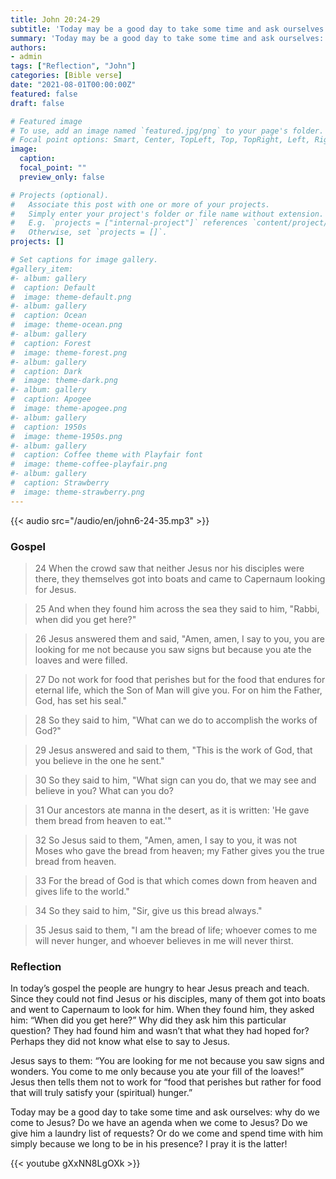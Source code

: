 ```yaml
---
title: John 20:24-29
subtitle: 'Today may be a good day to take some time and ask ourselves: why do we come to Jesus? Do we have an agenda when we come to Jesus? Do we give him a laundry list of requests? Or do we come and spend time with him simply because we long to be in his presence? I pray it is the latter!'
summary: 'Today may be a good day to take some time and ask ourselves: why do we come to Jesus? Do we have an agenda when we come to Jesus? Do we give him a laundry list of requests? Or do we come and spend time with him simply because we long to be in his presence? I pray it is the latter!'
authors:
- admin
tags: ["Reflection", "John"]
categories: [Bible verse]
date: "2021-08-01T00:00:00Z"
featured: false
draft: false

# Featured image
# To use, add an image named `featured.jpg/png` to your page's folder.
# Focal point options: Smart, Center, TopLeft, Top, TopRight, Left, Right, BottomLeft, Bottom, BottomRight
image:
  caption:
  focal_point: ""
  preview_only: false

# Projects (optional).
#   Associate this post with one or more of your projects.
#   Simply enter your project's folder or file name without extension.
#   E.g. `projects = ["internal-project"]` references `content/project/deep-learning/index.md`.
#   Otherwise, set `projects = []`.
projects: []

# Set captions for image gallery.
#gallery_item:
#- album: gallery
#  caption: Default
#  image: theme-default.png
#- album: gallery
#  caption: Ocean
#  image: theme-ocean.png
#- album: gallery
#  caption: Forest
#  image: theme-forest.png
#- album: gallery
#  caption: Dark
#  image: theme-dark.png
#- album: gallery
#  caption: Apogee
#  image: theme-apogee.png
#- album: gallery
#  caption: 1950s
#  image: theme-1950s.png
#- album: gallery
#  caption: Coffee theme with Playfair font
#  image: theme-coffee-playfair.png
#- album: gallery
#  caption: Strawberry
#  image: theme-strawberry.png
---
```


{{< audio src="/audio/en/john6-24-35.mp3" >}}

### Gospel
> 24 When the crowd saw that neither Jesus nor his disciples were there, they themselves got into boats and came to Capernaum looking for Jesus.

> 25 And when they found him across the sea they said to him, "Rabbi, when did you get here?"

> 26 Jesus answered them and said, "Amen, amen, I say to you, you are looking for me not because you saw signs but because you ate the loaves and were filled.

> 27 Do not work for food that perishes but for the food that endures for eternal life, which the Son of Man will give you. For on him the Father, God, has set his seal."

> 28 So they said to him, "What can we do to accomplish the works of God?"

> 29 Jesus answered and said to them, "This is the work of God, that you believe in the one he sent."

> 30 So they said to him, "What sign can you do, that we may see and believe in you? What can you do?

> 31 Our ancestors ate manna in the desert, as it is written: 'He gave them bread from heaven to eat.'"

> 32 So Jesus said to them, "Amen, amen, I say to you, it was not Moses who gave the bread from heaven; my Father gives you the true bread from heaven.

> 33 For the bread of God is that which comes down from heaven and gives life to the world."

> 34 So they said to him, "Sir, give us this bread always."

> 35 Jesus said to them, "I am the bread of life; whoever comes to me will never hunger, and whoever believes in me will never thirst.

### Reflection
In today’s gospel the people are hungry to hear Jesus preach and teach. Since they could not find Jesus or his disciples, many of them got into boats and went to Capernaum to look for him. When they found him, they asked him: “When did you get here?” Why did they ask him this particular question? They had found him and wasn’t that what they had hoped for? Perhaps they did not know what else to say to Jesus.

Jesus says to them: “You are looking for me not because you saw signs and wonders. You come to me only because you ate your fill of the loaves!” Jesus then tells them not to work for “food that perishes but rather for food that will truly satisfy your (spiritual) hunger.”

Today may be a good day to take some time and ask ourselves: why do we come to Jesus? Do we have an agenda when we come to Jesus? Do we give him a laundry list of requests? Or do we come and spend time with him simply because we long to be in his presence? I pray it is the latter!

{{< youtube gXxNN8LgOXk >}}
